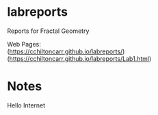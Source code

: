 # labreports
Reports for Fractal Geometry

Web Pages: \
(https://cchiltoncarr.github.io/labreports/) \
(https://cchiltoncarr.github.io/labreports/Lab1.html)

# Notes

Hello Internet
